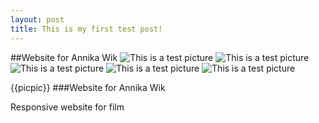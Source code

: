 ```yaml
---
layout: post
title: This is my first test post!
---
```

##Website for Annika Wik
![This is a test picture]({{site.url}}/images/annika1.png)
![This is a test picture]({{site.url}}/images/annika2.png)
![This is a test picture]({{site.url}}/images/annika3.png)
![This is a test picture]({{site.url}}/images/annika4.png)
![This is a test picture]({{site.url}}/images/annika5.png)

{{picpic}}
###Website for Annika Wik

Responsive website for film

